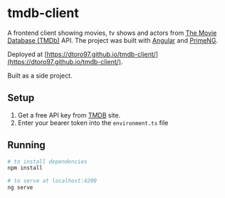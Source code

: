 # tmdb-client

A frontend client showing movies, tv shows and actors from [The Movie Database (TMDb)](https://developers.themoviedb.org/3) API. The project was built with [Angular](https://angular.dev/overview) and [PrimeNG](https://primeng.org/installation).

Deployed at [https://dtoro97.github.io/tmdb-client/](https://dtoro97.github.io/tmdb-client/).

Built as a side project.

## Setup

1. Get a free API key from [TMDB](https://developers.themoviedb.org/3) site.
2. Enter your bearer token into the `environment.ts` file

## Running

```bash
# to install dependencies
npm install

# to serve at localhost:4200
ng serve
```
